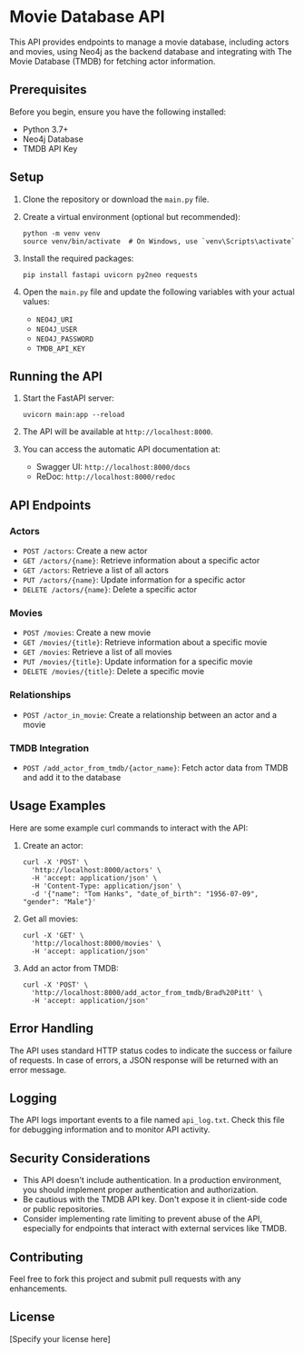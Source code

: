 # Movie Database API

This API provides endpoints to manage a movie database, including actors and movies, using Neo4j as the backend database and integrating with The Movie Database (TMDB) for fetching actor information.

## Prerequisites

Before you begin, ensure you have the following installed:
- Python 3.7+
- Neo4j Database
- TMDB API Key

## Setup

1. Clone the repository or download the `main.py` file.

2. Create a virtual environment (optional but recommended):
   ```
   python -m venv venv
   source venv/bin/activate  # On Windows, use `venv\Scripts\activate`
   ```

3. Install the required packages:
   ```
   pip install fastapi uvicorn py2neo requests
   ```

4. Open the `main.py` file and update the following variables with your actual values:
   - `NEO4J_URI`
   - `NEO4J_USER`
   - `NEO4J_PASSWORD`
   - `TMDB_API_KEY`

## Running the API

1. Start the FastAPI server:
   ```
   uvicorn main:app --reload
   ```

2. The API will be available at `http://localhost:8000`.

3. You can access the automatic API documentation at:
   - Swagger UI: `http://localhost:8000/docs`
   - ReDoc: `http://localhost:8000/redoc`

## API Endpoints

### Actors

- `POST /actors`: Create a new actor
- `GET /actors/{name}`: Retrieve information about a specific actor
- `GET /actors`: Retrieve a list of all actors
- `PUT /actors/{name}`: Update information for a specific actor
- `DELETE /actors/{name}`: Delete a specific actor

### Movies

- `POST /movies`: Create a new movie
- `GET /movies/{title}`: Retrieve information about a specific movie
- `GET /movies`: Retrieve a list of all movies
- `PUT /movies/{title}`: Update information for a specific movie
- `DELETE /movies/{title}`: Delete a specific movie

### Relationships

- `POST /actor_in_movie`: Create a relationship between an actor and a movie

### TMDB Integration

- `POST /add_actor_from_tmdb/{actor_name}`: Fetch actor data from TMDB and add it to the database

## Usage Examples

Here are some example curl commands to interact with the API:

1. Create an actor:
   ```
   curl -X 'POST' \
     'http://localhost:8000/actors' \
     -H 'accept: application/json' \
     -H 'Content-Type: application/json' \
     -d '{"name": "Tom Hanks", "date_of_birth": "1956-07-09", "gender": "Male"}'
   ```

2. Get all movies:
   ```
   curl -X 'GET' \
     'http://localhost:8000/movies' \
     -H 'accept: application/json'
   ```

3. Add an actor from TMDB:
   ```
   curl -X 'POST' \
     'http://localhost:8000/add_actor_from_tmdb/Brad%20Pitt' \
     -H 'accept: application/json'
   ```

## Error Handling

The API uses standard HTTP status codes to indicate the success or failure of requests. In case of errors, a JSON response will be returned with an error message.

## Logging

The API logs important events to a file named `api_log.txt`. Check this file for debugging information and to monitor API activity.

## Security Considerations

- This API doesn't include authentication. In a production environment, you should implement proper authentication and authorization.
- Be cautious with the TMDB API key. Don't expose it in client-side code or public repositories.
- Consider implementing rate limiting to prevent abuse of the API, especially for endpoints that interact with external services like TMDB.

## Contributing

Feel free to fork this project and submit pull requests with any enhancements.

## License

[Specify your license here]